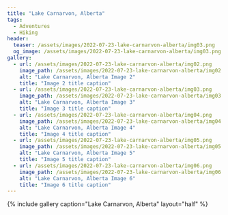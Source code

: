 ```yaml
---
title: "Lake Carnarvon, Alberta"
tags:
  - Adventures
  - Hiking
header:
  teaser: /assets/images/2022-07-23-lake-carnarvon-alberta/img03.png
  og_image: /assets/images/2022-07-23-lake-carnarvon-alberta/img03.png
gallery:
  - url: /assets/images/2022-07-23-lake-carnarvon-alberta/img02.png
    image_path: /assets/images/2022-07-23-lake-carnarvon-alberta/img02.png
    alt: "Lake Carnarvon, Alberta Image 2"
    title: "Image 2 title caption"
  - url: /assets/images/2022-07-23-lake-carnarvon-alberta/img03.png
    image_path: /assets/images/2022-07-23-lake-carnarvon-alberta/img03.png
    alt: "Lake Carnarvon, Alberta Image 3"
    title: "Image 3 title caption"
  - url: /assets/images/2022-07-23-lake-carnarvon-alberta/img04.png
    image_path: /assets/images/2022-07-23-lake-carnarvon-alberta/img04.png
    alt: "Lake Carnarvon, Alberta Image 4"
    title: "Image 4 title caption"
  - url: /assets/images/2022-07-23-lake-carnarvon-alberta/img05.png
    image_path: /assets/images/2022-07-23-lake-carnarvon-alberta/img05.png
    alt: "Lake Carnarvon, Alberta Image 5"
    title: "Image 5 title caption"
  - url: /assets/images/2022-07-23-lake-carnarvon-alberta/img06.png
    image_path: /assets/images/2022-07-23-lake-carnarvon-alberta/img06.png
    alt: "Lake Carnarvon, Alberta Image 6"
    title: "Image 6 title caption"
---
```


{% include gallery caption="Lake Carnarvon, Alberta" layout="half" %}
